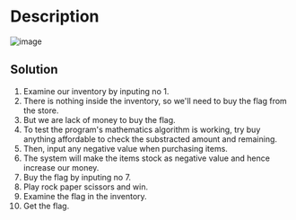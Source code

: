 # Description

![image](https://github.com/user-attachments/assets/aa298aa3-2fda-4851-b00e-bd395fbbbdbd)

## Solution

1. Examine our inventory by inputing no 1.
2. There is nothing inside the inventory, so we'll need to buy the flag from the store.
3. But we are lack of money to buy the flag.
4. To test the program's mathematics algorithm is working, try buy anything affordable to check the substracted amount and remaining.
5. Then, input any negative value when purchasing items.
6. The system will make the items stock as negative value and hence increase our money.
7. Buy the flag by inputing no 7.
8. Play rock paper scissors and win.
9. Examine the flag in the inventory.
10. Get the flag.
